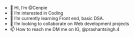 - 👋 Hi, I’m @Cenpie
- 👀 I’m interested in Coding
- 🌱 I’m currently learning Front end, basic DSA.
- 💞️ I’m looking to collaborate on Web development projects
- 📫 How to reach me DM me on IG, @prashantsingh.4

<!---
Cenpie/Cenpie is a ✨ special ✨ repository because its `README.md` (this file) appears on your GitHub profile.
You can click the Preview link to take a look at your changes.
--->
